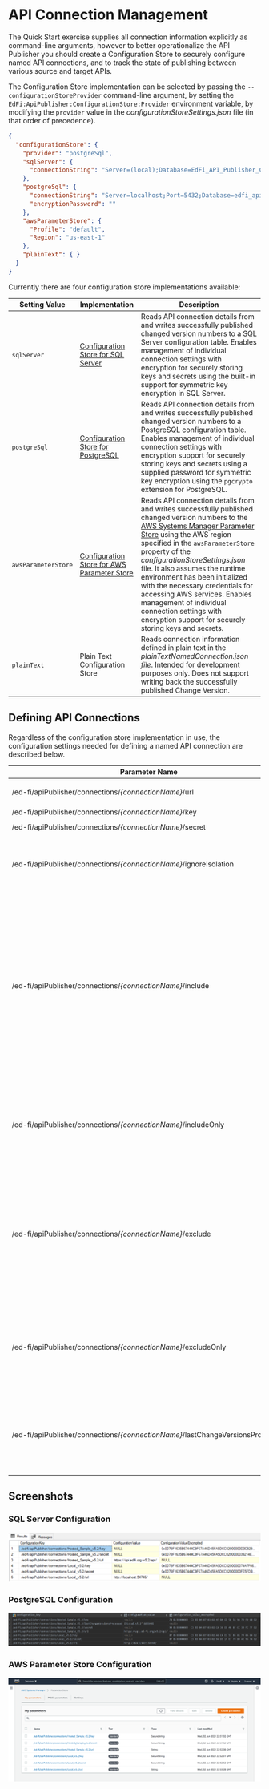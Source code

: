 # API Connection Management

The Quick Start exercise supplies all connection information explicitly as command-line arguments, however to better operationalize the API Publisher you should create a Configuration Store to securely configure named API connections, and to track the state of publishing between various source and target APIs.

The Configuration Store implementation can be selected by passing the `--configurationStoreProvider` command-line argument, by setting the `EdFi:ApiPublisher:ConfigurationStore:Provider` environment variable, by modifying the `provider` value in the _configurationStoreSettings.json_ file (in that order of precedence).

```json
{
  "configurationStore": {
    "provider": "postgreSql",
    "sqlServer": {
      "connectionString": "Server=(local);Database=EdFi_API_Publisher_Configuration;Trusted_Connection=True"
    },
    "postgreSql": {
      "connectionString": "Server=localhost;Port=5432;Database=edfi_api_publisher_configuration",
      "encryptionPassword": ""
    },
    "awsParameterStore": {
      "Profile": "default",
      "Region": "us-east-1"
    },
    "plainText": { }
  }
}
```

Currently there are four configuration store implementations available:

| Setting Value                    | Implementation                                                                           | Description                                                                                                                                                                                                                                                                                                                                                                                                                                                                                                                                                                                               |
| -------------------------------- | ---------------------------------------------------------------------------------------- | --------------------------------------------------------------------------------------------------------------------------------------------------------------------------------------------------------------------------------------------------------------------------------------------------------------------------------------------------------------------------------------------------------------------------------------------------------------------------------------------------------------------------------------------------------------------------------------------------------- |
| <nobr>`sqlServer`</nobr>         | [Configuration Store for SQL Server](ConfigurationStore/Sql-Server.md)                   | Reads API connection details from and writes successfully published changed version numbers to a SQL Server configuration table. Enables management of individual connection settings with encryption for securely storing keys and secrets using the built-in support for symmetric key encryption in SQL Server.                                                                                                                                                                                                                                                                                        |
| <nobr>`postgreSql`</nobr>        | [Configuration Store for PostgreSQL](ConfigurationStore/PostgreSql.md)                   | Reads API connection details from and writes successfully published changed version numbers to a PostgreSQL configuration table. Enables management of individual connection settings with encryption support for securely storing keys and secrets using a supplied password for symmetric key encryption using the `pgcrypto` extension for PostgreSQL.                                                                                                                                                                                                                                                 |
| <nobr>`awsParameterStore`</nobr> | [Configuration Store for AWS Parameter Store](ConfigurationStore/Aws-Parameter-Store.md) | Reads API connection details from and writes successfully published changed version numbers to the [AWS Systems Manager Parameter Store](https://docs.aws.amazon.com/systems-manager/latest/userguide/systems-manager-parameter-store.html) using the AWS region specified in the `awsParameterStore` property of the _configurationStoreSettings.json_ file. It also assumes the runtime environment has been initialized with the necessary credentials for accessing AWS services. Enables management of individual connection settings with encryption support for securely storing keys and secrets. |
| `plainText`                      | Plain Text Configuration Store                                                           | Reads connection information defined in plain text in the _plainTextNamedConnection.json file_. Intended for development purposes only. Does not support writing back the successfully published Change Version.                                                                                                                                                                                                                                                                                                                                                                                          |

## Defining API Connections

Regardless of the configuration store implementation in use, the configuration settings needed for defining a named API connection are described below.

| Parameter Name                                                                              | Type         | Description                                                                                                                                                                                                                                                                                                                                                                                                                                                                                                                                                                                                                                                                                                                                 |
|---------------------------------------------------------------------------------------------| ------------ |---------------------------------------------------------------------------------------------------------------------------------------------------------------------------------------------------------------------------------------------------------------------------------------------------------------------------------------------------------------------------------------------------------------------------------------------------------------------------------------------------------------------------------------------------------------------------------------------------------------------------------------------------------------------------------------------------------------------------------------------|
| /ed-fi/apiPublisher/connections/_{connectionName}_/url                                      | String       | The base URL of the Ed-Fi ODS API (up to, but not including, the _/data/v3_ portion of the URL).                                                                                                                                                                                                                                                                                                                                                                                                                                                                                                                                                                                                                                            |
| /ed-fi/apiPublisher/connections/_{connectionName}_/key                                      | SecureString | The key to use for API authentication.                                                                                                                                                                                                                                                                                                                                                                                                                                                                                                                                                                                                                                                                                                      |
| /ed-fi/apiPublisher/connections/_{connectionName}_/secret                                   | SecureString | The secret to use for API authentication.                                                                                                                                                                                                                                                                                                                                                                                                                                                                                                                                                                                                                                                                                                   |
| /ed-fi/apiPublisher/connections/_{connectionName}_/ignoreIsolation                          | String       | (_Optional_) A boolean value (true/false) indicating whether the source Ed-Fi ODS API data should be published even if it does not support an isolated context for processing through Change Query snapshots.                                                                                                                                                                                                                                                                                                                                                                                                                                                                                                                               |
| /ed-fi/apiPublisher/connections/_{connectionName}_/include                                  | String       | (_Optional_) For _source_ API connections, the resources to publish to the target with their dependencies. The value is defined using a CSV format (comma-separated values), and should contain the partial paths to the resources (e.g. _/ed-fi/students_,_/custom/busRoutes_). For convenience when working with Ed-Fi standard resources, only the name is required (e.g. _students,studentSchoolAssociations_). The Ed-Fi API Publisher will also evaluate and automatically include all dependencies of the requested resources (using the dependency metadata exposed by the target API). This will ensure (barring misconfigured authorization metadata or data policies) that data can be successfully published to the target API. |
| /ed-fi/apiPublisher/connections/_{connectionName}_/includeOnly                              | String       | (_Optional_) For _source_ API connections, the resources to publish to the target without their dependencies. The value is defined using the same format as with `--include` (see above). <br/><br/> NOTE: Use caution when publishing without automatically including all dependencies.                                                                                                                                                                                                                                                                                                                                                                                                                                                    |
| /ed-fi/apiPublisher/connections/_{connectionName}_/exclude                                  | String       | (_Optional_) For _source_ API connections, the resources (and their dependents) to NOT publish to the target. The value is defined using the same format as with `--include` (see above). The Ed-Fi API Publisher will also evaluate and automatically exclude all dependent resources of the excluded resources (using the dependency metadata exposed by the target API). This will ensure (barring misconfigured authorization metadata or data policies) that data can be successfully published to the target API.                                                                                                                                                                                                                     |
| /ed-fi/apiPublisher/connections/_{connectionName}_/excludeOnly                              | String       | (_Optional_) For _source_ API connections, the specific resources to skip publishing to the target (dependent resources will still be published). The value is defined using the same format as with `--include` (see above).<br/><br/> NOTE: Use caution when publishing without automatically including all dependencies.                                                                                                                                                                                                                                                                                                                                                                                                                 |
| <nobr>/ed-fi/apiPublisher/connections/_{connectionName}_/lastChangeVersionsProcessed</nobr> | String       | _(Optional)_ For _source_ API connections, contains a JSON object, keyed by target API name, that indicates the last change version successfully published from the source to the target. This value is automatically created/updated by the Ed-Fi API Publisher after successfully completing the publishing process.                                                                                                                                                                                                                                                                                                                                                                                                                      |

## Screenshots

### SQL Server Configuration

![SQL Server](../images/Sql-Server-configuration-store-example.png)

### PostgreSQL Configuration

![PostgreSQL](../images/PostgreSql-configuration-store-example.png)

### AWS Parameter Store Configuration

![AWS](../images/Aws-Parameter-Store-configuration-store-example.png)
